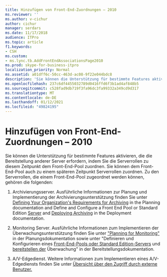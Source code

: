 ```yaml
---
title: Hinzufügen von Front-End-Zuordnungen – 2010
ms.reviewer: ''
ms.author: v-cichur
author: cichur
manager: serdars
ms.date: 11/17/2018
audience: ITPro
ms.topic: article
f1.keywords:
- CSH
ms.custom:
- ms.lync.tb.AddFrontEndAssociationsPage2010
ms.prod: skype-for-business-itpro
localization_priority: Normal
ms.assetid: a01dff6c-50cc-463d-ac08-9f22e044bdc8
description: 'Sie können die Unterstützung für bestimmte Features aktivieren, die die Bereitstellung anderer Server erfordern, indem Sie die Serverrollen zu diesem Zeitpunkt dem Front-End-Pool zuordnen. Sie können dem Front-End-Pool auch zu einem späteren Zeitpunkt Serverrollen zuordnen. Zu den Serverrollen, die einem Front-End-Pool zugeordnet werden können, gehören die folgenden:'
ms.openlocfilehash: 237c6df4455032789d0416ffd6f3b1ad4af848b5
ms.sourcegitcommit: c528fad9db719f3fa96dc3fa99332a349cd9d317
ms.translationtype: MT
ms.contentlocale: de-DE
ms.lasthandoff: 01/12/2021
ms.locfileid: "49824195"
---
```

# <a name="add-front-end-associations-2010"></a>Hinzufügen von Front-End-Zuordnungen – 2010

Sie können die Unterstützung für bestimmte Features aktivieren, die die Bereitstellung anderer Server erfordern, indem Sie die Serverrollen zu diesem Zeitpunkt dem Front-End-Pool zuordnen. Sie können dem Front-End-Pool auch zu einem späteren Zeitpunkt Serverrollen zuordnen. Zu den Serverrollen, die einem Front-End-Pool zugeordnet werden können, gehören die folgenden:

1. Archivierungsserver. Ausführliche Informationen zur Planung und Implementierung der Archivierungsunterstützung finden Sie unter [Defining Your Organization's Requirements for Archiving](https://technet.microsoft.com/library/ce0fc0f6-7704-4b80-bf19-a1fa9818fc7a.aspx) in the Planning documentation and Define and Configure a Front End Pool or Standard Edition [Server](https://technet.microsoft.com/library/713fc263-23dd-414a-b001-82932e4fe966.aspx) and [Deploying Archiving](https://technet.microsoft.com/library/a89edd16-12d5-4602-ad2f-194b47d1188e.aspx) in the Deployment documentation.

2. Monitoring Server. Ausführliche Informationen zum Implementieren der Überwachungsunterstützung finden Sie unter ["Planning for Monitoring"](https://technet.microsoft.com/library/26cead5a-183c-42f1-a4b0-0e8d61c6159d.aspx) in der Planungsdokumentation sowie unter "Definieren und Konfigurieren eines [Front-End-Pools oder Standard Edition-Servers](https://technet.microsoft.com/library/713fc263-23dd-414a-b001-82932e4fe966.aspx) und [bereitstellen der](https://technet.microsoft.com/library/117f4a3e-0670-4388-a553-b9854921145f.aspx) Überwachung" in der Bereitstellungsdokumentation.

3. A/V-Edgedienst. Weitere Informationen zum Implementieren eines A/V-Edgediensts finden Sie unter [Übersicht über den Zugriff durch externe Benutzer.](https://technet.microsoft.com/library/97aded6c-5fa3-4225-95a6-9ad094d61654.aspx)


